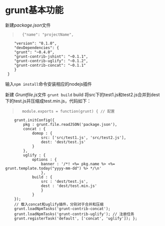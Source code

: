 # grunt基本功能

新建*package.json*文件 
>		{"name": "projectName", 
	 	"version": "0.1.0", 
	 	"devDependencies": { 
	 	"grunt": "~0.4.0", 
	 	"grunt-contrib-jshint": "~0.1.1", 
	 	"grunt-contrib-uglify": "~0.1.2", 
	 	"grunt-contrib-concat": "~0.1.1" 
	 	} 
	 }

输入`npm install`命令安装相应的nodejs插件

新建 *Gruntfile.js*文件 
`grunt build` build
将src下的test1.js和test2.js合并到dest下的test.js并压缩成test.min.js，代码如下：
>		module.exports = function(grunt) { // 配置 
		grunt.initConfig({ 
			pkg : grunt.file.readJSON('package.json'), 
			concat : { 
				domop : { 
					src: ['src/test1.js', 'src/test2.js'], 
					dest: 'dest/test.js' 
				} 
			}, 
			uglify : { 
				options : { 
					banner : '/*! <%= pkg.name %> <%= grunt.template.today("yyyy-mm-dd") %> */\n' 
					}, 
				build : { 
					src : 'dest/test.js', 
					dest : 'dest/test.min.js' 
					} 
				} 
		}); 
		// 载入concat和uglify插件，分别对于合并和压缩 
		grunt.loadNpmTasks('grunt-contrib-concat'); 
		grunt.loadNpmTasks('grunt-contrib-uglify'); // 注册任务
		grunt.registerTask('default', ['concat', 'uglify']); };
